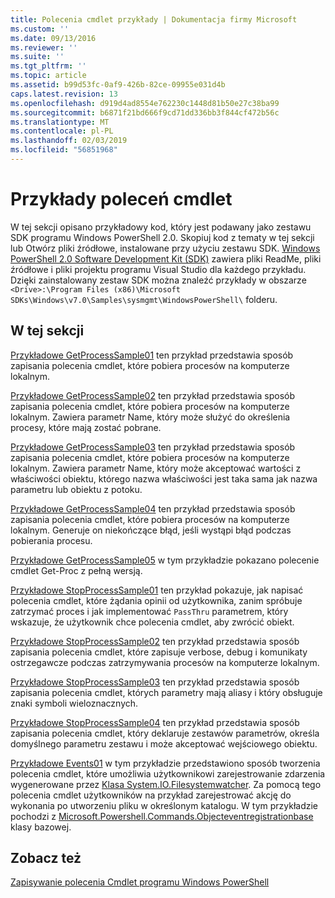 ```yaml
---
title: Polecenia cmdlet przykłady | Dokumentacja firmy Microsoft
ms.custom: ''
ms.date: 09/13/2016
ms.reviewer: ''
ms.suite: ''
ms.tgt_pltfrm: ''
ms.topic: article
ms.assetid: b99d53fc-0af9-426b-82ce-09955e031d4b
caps.latest.revision: 13
ms.openlocfilehash: d919d4ad8554e762230c1448d81b50e27c38ba99
ms.sourcegitcommit: b6871f21bd666f9cd71dd336bb3f844cf472b56c
ms.translationtype: MT
ms.contentlocale: pl-PL
ms.lasthandoff: 02/03/2019
ms.locfileid: "56851968"
---
```

# <a name="cmdlet-samples"></a>Przykłady poleceń cmdlet

W tej sekcji opisano przykładowy kod, który jest podawany jako zestawu SDK programu Windows PowerShell 2.0. Skopiuj kod z tematy w tej sekcji lub Otwórz pliki źródłowe, instalowane przy użyciu zestawu SDK. [Windows PowerShell 2.0 Software Development Kit (SDK)](https://www.microsoft.com/en-us/download/details.aspx?id=2560) zawiera pliki ReadMe, pliki źródłowe i pliki projektu programu Visual Studio dla każdego przykładu. Dzięki zainstalowany zestaw SDK można znaleźć przykłady w obszarze `<Drive>:\Program Files (x86)\Microsoft SDKs\Windows\v7.0\Samples\sysmgmt\WindowsPowerShell\` folderu.

## <a name="in-this-section"></a>W tej sekcji

[Przykładowe GetProcessSample01](./getprocesssample01-sample.md) ten przykład przedstawia sposób zapisania polecenia cmdlet, które pobiera procesów na komputerze lokalnym.

[Przykładowe GetProcessSample02](./getprocesssample02-sample.md) ten przykład przedstawia sposób zapisania polecenia cmdlet, które pobiera procesów na komputerze lokalnym. Zawiera parametr Name, który może służyć do określenia procesy, które mają zostać pobrane.

[Przykładowe GetProcessSample03](./getprocesssample03-sample.md) ten przykład przedstawia sposób zapisania polecenia cmdlet, które pobiera procesów na komputerze lokalnym. Zawiera parametr Name, który może akceptować wartości z właściwości obiektu, którego nazwa właściwości jest taka sama jak nazwa parametru lub obiektu z potoku.

[Przykładowe GetProcessSample04](./getprocesssample04-sample.md) ten przykład przedstawia sposób zapisania polecenia cmdlet, które pobiera procesów na komputerze lokalnym. Generuje on niekończące błąd, jeśli wystąpi błąd podczas pobierania procesu.

[Przykładowe GetProcessSample05](./getprocesssample05-sample.md) w tym przykładzie pokazano polecenie cmdlet Get-Proc z pełną wersją.

[Przykładowe StopProcessSample01](./stopprocesssample01-sample.md) ten przykład pokazuje, jak napisać polecenia cmdlet, które żądania opinii od użytkownika, zanim spróbuje zatrzymać proces i jak implementować `PassThru` parametrem, który wskazuje, że użytkownik chce polecenia cmdlet, aby zwrócić obiekt.

[Przykładowe StopProcessSample02](./stopprocesssample02-sample.md) ten przykład przedstawia sposób zapisania polecenia cmdlet, które zapisuje verbose, debug i komunikaty ostrzegawcze podczas zatrzymywania procesów na komputerze lokalnym.

[Przykładowe StopProcessSample03](./stopprocesssample03-sample.md) ten przykład przedstawia sposób zapisania polecenia cmdlet, których parametry mają aliasy i który obsługuje znaki symboli wieloznacznych.

[Przykładowe StopProcessSample04](./stopprocesssample04-sample.md) ten przykład przedstawia sposób zapisania polecenia cmdlet, który deklaruje zestawów parametrów, określa domyślnego parametru zestawu i może akceptować wejściowego obiektu.

[Przykładowe Events01](./events01-sample.md) w tym przykładzie przedstawiono sposób tworzenia polecenia cmdlet, które umożliwia użytkownikowi zarejestrowanie zdarzenia wygenerowane przez [Klasa System.IO.Filesystemwatcher](/dotnet/api/System.IO.FileSystemWatcher). Za pomocą tego polecenia cmdlet użytkowników na przykład zarejestrować akcję do wykonania po utworzeniu pliku w określonym katalogu. W tym przykładzie pochodzi z [Microsoft.Powershell.Commands.Objecteventregistrationbase](/dotnet/api/Microsoft.PowerShell.Commands.ObjectEventRegistrationBase) klasy bazowej.

## <a name="see-also"></a>Zobacz też

[Zapisywanie polecenia Cmdlet programu Windows PowerShell](./writing-a-windows-powershell-cmdlet.md)
